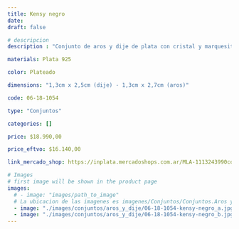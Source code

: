 ```yaml
---
title: Kensy negro
date: 
draft: false

# descripcion
description : "Conjunto de aros y dije de plata con cristal y marquesita"

materials: Plata 925

color: Plateado

dimensions: "1,3cm x 2,5cm (dije) - 1,3cm x 2,7cm (aros)"

code: 06-18-1054

type: "Conjuntos"

categories: []

price: $18.990,00

price_eftvo: $16.140,00

link_mercado_shop: https://inplata.mercadoshops.com.ar/MLA-1113243990conjuntos-aros-y-dije-kensy-negro-_JM

# Images
# first image will be shown in the product page
images:
  # - image: "images/path_to_image"
  # La ubicacion de las imagenes es imagenes/Conjuntos/Conjuntos.Aros y Dije/06-18-1054-kensy-negro
  - image: "./images/conjuntos/aros_y_dije/06-18-1054-kensy-negro_a.jpg"
  - image: "./images/conjuntos/aros_y_dije/06-18-1054-kensy-negro_b.jpg"
---
```

